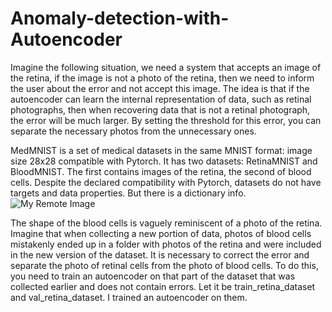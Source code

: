 # Anomaly-detection-with-Autoencoder
Imagine the following situation, we need a system that accepts an image of the retina, if the image is not a photo of the retina, then we need to inform the user about the error and not accept this image.
The idea is that if the autoencoder can learn the internal representation of data, such as retinal photographs, then when recovering data that is not a retinal photograph, the error will be much larger. By setting the threshold for this error, you can separate the necessary photos from the unnecessary ones.

MedMNIST is a set of medical datasets in the same MNIST format: image size 28x28 compatible with Pytorch. It has two datasets: RetinaMNIST and BloodMNIST. The first contains images of the retina, the second of blood cells. Despite the declared compatibility with Pytorch, datasets do not have targets and data properties. But there is a dictionary info.
![My Remote Image](https://drive.google.com/file/d/1aMSLAmI-4Gl5_NlP2TKs5whhPIGy5SsC/view?usp=share_link)

The shape of the blood cells is vaguely reminiscent of a photo of the retina. Imagine that when collecting a new portion of data, photos of blood cells mistakenly ended up in a folder with photos of the retina and were included in the new version of the dataset. It is necessary to correct the error and separate the photo of retinal cells from the photo of blood cells.
To do this, you need to train an autoencoder on that part of the dataset that was collected earlier and does not contain errors. Let it be train_retina_dataset and val_retina_dataset. I trained an autoencoder on them.
